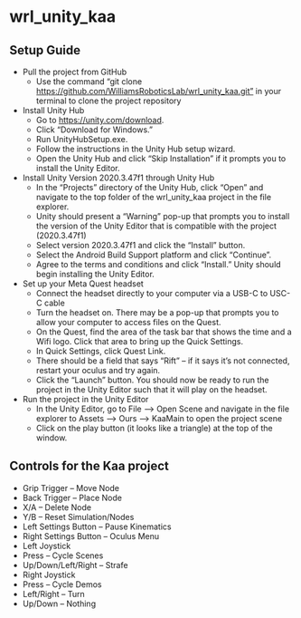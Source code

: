 # wrl_unity_kaa

## Setup Guide
- Pull the project from GitHub
	- Use the command “git clone https://github.com/WilliamsRoboticsLab/wrl_unity_kaa.git” in your terminal to clone the project repository
- Install Unity Hub
	- Go to <https://unity.com/download>.
	- Click “Download for Windows.”
	- Run UnityHubSetup.exe.
	- Follow the instructions in the Unity Hub setup wizard.
	- Open the Unity Hub and click “Skip Installation” if it prompts you to install the Unity Editor.
- Install Unity Version 2020.3.47f1 through Unity Hub
	- In the “Projects” directory of the Unity Hub, click “Open” and navigate to the top folder of the wrl_unity_kaa project in the file explorer.
	- Unity should present a “Warning” pop-up that prompts you to install the version of the Unity Editor that is compatible with the project (2020.3.47f1)
	- Select version 2020.3.47f1 and click the “Install” button.
	- Select the Android Build Support platform and click “Continue”.
	- Agree to the terms and conditions and click “Install.” Unity should begin installing the Unity Editor.
- Set up your Meta Quest headset
	- Connect the headset directly to your computer via a USB-C to USC-C cable
	- Turn the headset on. There may be a pop-up that prompts you to allow your computer to access files on the Quest.
	- On the Quest, find the area of the task bar that shows the time and a Wifi logo. Click that area to bring up the Quick Settings.
	- In Quick Settings, click Quest Link.
	- There should be a field that says “Rift” – if it says it’s not connected, restart your oculus and try again.
	- Click the “Launch” button. You should now be ready to run the project in the Unity Editor such that it will play on the headset.
- Run the project in the Unity Editor
	- In the Unity Editor, go to File –> Open Scene and navigate in the file explorer to Assets –> Ours –> KaaMain to open the project scene
	- Click on the play button (it looks like a triangle) at the top of the window.

## Controls for the Kaa project
- Grip Trigger – Move Node
- Back Trigger – Place Node
- X/A – Delete Node
- Y/B – Reset Simulation/Nodes
- Left Settings Button – Pause Kinematics
- Right Settings Button – Oculus Menu
- Left Joystick
- Press – Cycle Scenes
- Up/Down/Left/Right – Strafe
- Right Joystick
- Press – Cycle Demos
- Left/Right – Turn
- Up/Down – Nothing






